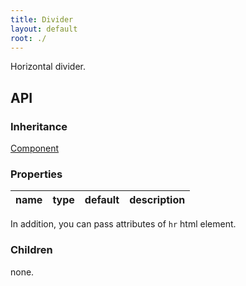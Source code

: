 ```yaml
---
title: Divider
layout: default
root: ./
---
```


Horizontal divider.


API
--------

### Inheritance

[Component](component)

### Properties

| name | type | default | description |
| ---- | -- | ----------- | ---- |

In addition, you can pass attributes of `hr` html element.

### Children

none.